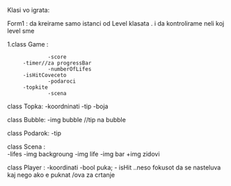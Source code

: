 Klasi vo igrata:


Form1 : da kreirame samo istanci od Level klasata . i da kontrolirame neli koj level sme

1.class Game  :
    
                 -score
		 -timer//za progressBar
                 -numberOfLifes
		 -isHitCoveceto
                 -podaroci
		 -topkite
                 -scena

 class Topka:
		 -koordninati 
		 -tip
		 -boja
		 
class Bubble:
		-img bubble //tip na bubble
		
class Podarok:
               -tip

class Scena :  
		-lifes
		-img backgroung
		-img life
		-img bar
		+img zidovi

class Player :
               -koordinati
	       -bool puka;
	       - isHit ..neso fokusot da se nasteluva kaj nego ako e puknat /ova za crtanje		
